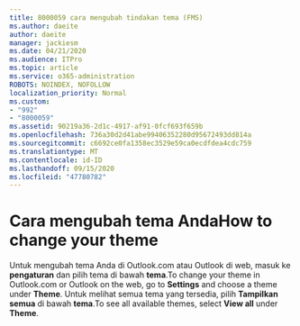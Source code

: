 ```yaml
---
title: 8000059 cara mengubah tindakan tema (FMS)
ms.author: daeite
author: daeite
manager: jackiesm
ms.date: 04/21/2020
ms.audience: ITPro
ms.topic: article
ms.service: o365-administration
ROBOTS: NOINDEX, NOFOLLOW
localization_priority: Normal
ms.custom:
- "992"
- "8000059"
ms.assetid: 90219a36-2d1c-4917-af91-0fcf693f659b
ms.openlocfilehash: 736a30d2d41abe99406352280d95672493dd814a
ms.sourcegitcommit: c6692ce0fa1358ec3529e59ca0ecdfdea4cdc759
ms.translationtype: MT
ms.contentlocale: id-ID
ms.lasthandoff: 09/15/2020
ms.locfileid: "47780782"
---
```

# <a name="how-to-change-your-theme"></a><span data-ttu-id="4dfb8-102">Cara mengubah tema Anda</span><span class="sxs-lookup"><span data-stu-id="4dfb8-102">How to change your theme</span></span>

<span data-ttu-id="4dfb8-103">Untuk mengubah tema Anda di Outlook.com atau Outlook di web, masuk ke **pengaturan** dan pilih tema di bawah **tema**.</span><span class="sxs-lookup"><span data-stu-id="4dfb8-103">To change your theme in Outlook.com or Outlook on the web, go to **Settings** and choose a theme under **Theme**.</span></span> <span data-ttu-id="4dfb8-104">Untuk melihat semua tema yang tersedia, pilih **Tampilkan semua** di bawah **tema**.</span><span class="sxs-lookup"><span data-stu-id="4dfb8-104">To see all available themes, select **View all** under **Theme**.</span></span>
  